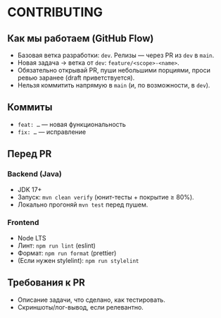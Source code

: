 # CONTRIBUTING

## Как мы работаем (GitHub Flow)
- Базовая ветка разработки: `dev`. Релизы — через PR из `dev` в `main`.
- Новая задача → ветка от `dev`: `feature/<scope>-<name>`.
- Обязательно открывай PR, пуши небольшими порциями, проси ревью заранее (draft приветствуется).
- Нельзя коммитить напрямую в `main` (и, по возможности, в `dev`).

## Коммиты
- `feat: …` — новая функциональность
- `fix: …` — исправление


## Перед PR
### Backend (Java)
- JDK 17+  
- Запуск: `mvn clean verify` (юнит-тесты + покрытие ≥ 80%).  
- Локально прогоняй `mvn test` перед пушем.

### Frontend
- Node LTS  
- Линт: `npm run lint` (eslint)  
- Формат: `npm run format` (prettier)  
- (Если нужен stylelint): `npm run stylelint`

## Требования к PR
- Описание задачи, что сделано, как тестировать.
- Скриншоты/лог-вывод, если релевантно.


